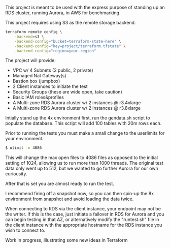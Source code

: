 This project is meant to be used with the express purpose of standing up 
an RDS cluster, running Aurora, in AWS for benchmarking.


This project requires using S3 as the remote storage backend.


```bash
terraform remote config \
    -backend=s3 \
    -backend-config="bucket=terraform-state-here" \
    -backend-config="key=project/terraform.tfstate" \
    -backend-config="region=your-region"
```

The project will provide:
- VPC w/ 4 Subnets (2 public, 2 private)
- Managed Nat Gateway(s)
- Bastion box (jumpbox)
- 2 Client instances to initiate the test
- Security Groups (these are wide open, take caution)
- Basic IAM roles&profiles
- A Multi-zone RDS Aurora cluster w/ 2 instances @ r3.4xlarge
- A Multi-zone RDS Aurora cluster w/ 2 instances @ r3.8xlarge


Intially stand up the 4x environment first, run the gendata.sh script to populate the database.
This script will add 100 tables with 20m rows each. 

Prior to running the tests you must make a small change to the userlimits for your environment.

```bash
$ ulimit -n 4086
```
This will change the max open files to 4086 files as opposed to the initial setting of 1024, allowing 
us to run more than 1000 threads. The original test data only went up to 512, but we wanted to go further 
Aurora for our own curiousity.

After that is set you are almost ready to run the test.


I recommend firing off a snapshot now, so you can then spin-up the 8x environment from snapshot and avoid loading 
the data twice.

When connecting to RDS via the client instance, your endpoint may not be the writer. If 
this is the case, just initiate a failover in RDS for Aurora and you can begin testing 
in that AZ, or alternatively modify the "runtest.sh" file in the client instance with the 
appropriate hostname for the RDS instance you wish to connect to.



Work in progress, illustrating some new ideas in Terraform
